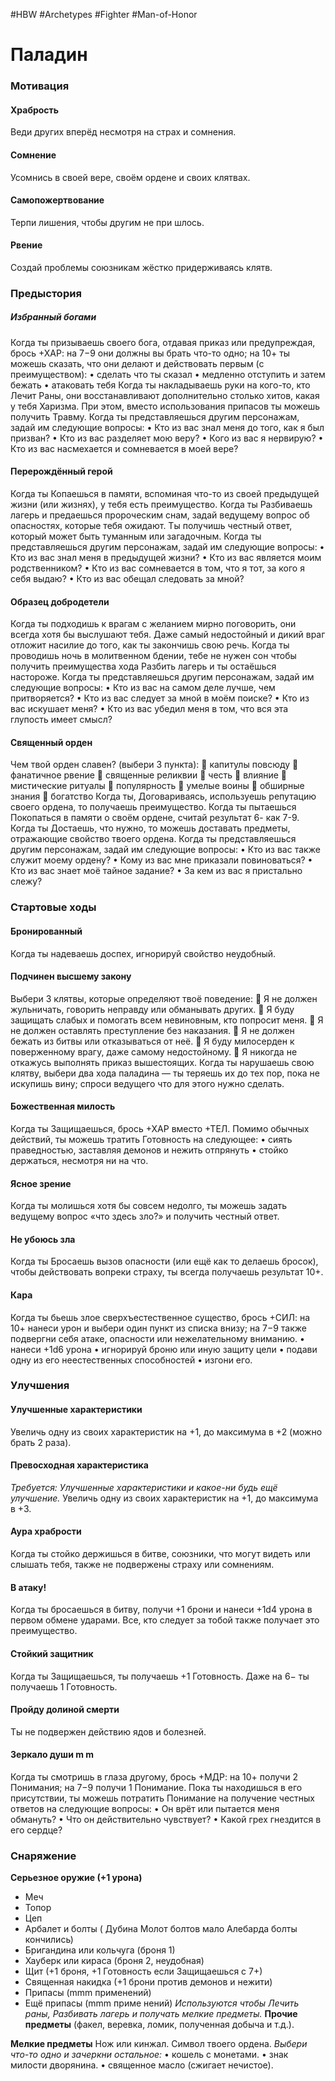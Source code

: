 #HBW #Archetypes #Fighter #Man-of-Honor
# Паладин

### Мотивация

#### Храбрость 
Веди других вперёд несмотря на страх и сомнения. 

#### Сомнение 
Усомнись в своей вере, своём ордене и своих клятвах.

#### Самопожертвование 
Терпи лишения, чтобы другим не при шлось. 

#### Рвение 
Создай проблемы союзникам жёстко придерживаясь клятв.

### Предыстория

##### Избранный богами 
Когда ты призываешь своего бога, отдавая приказ или предупреждая, брось +ХАР: на 7−9 они должны вы брать что-то одно; на 10+ ты можешь сказать, что они делают и действовать первым (с преимуществом): 
• сделать что ты сказал 
• медленно отступить и затем бежать 
• атаковать тебя 
Когда ты накладываешь руки на кого-то, кто Лечит Раны, они восстанавливают дополнительно столько хитов, какая у тебя Харизма. При этом, вместо использования припасов ты можешь получить Травму. 
Когда ты представляешься другим персонажам, задай им следующие вопросы: 
• Кто из вас знал меня до того, как я был призван? 
• Кто из вас разделяет мою веру? 
• Кого из вас я нервирую? 
• Кто из вас насмехается и сомневается в моей вере?

#### Перерождённый герой 
Когда ты Копаешься в памяти, вспоминая что-то из своей предыдущей жизни (или жизнях), у тебя есть преимущество. 
Когда ты Разбиваешь лагерь и предаешься пророческим снам, задай ведущему вопрос об опасностях, которые тебя ожидают. Ты получишь честный ответ, который может быть туманным или загадочным. 
Когда ты представляешься другим персонажам, задай им следующие вопросы: 
• Кто из вас знал меня в предыдущей жизни? 
• Кто из вас является моим родственником? 
• Кто из вас сомневается в том, что я тот, за кого я себя выдаю? 
• Кто из вас обещал следовать за мной?

#### Образец добродетели 
Когда ты подходишь к врагам с желанием мирно поговорить, они всегда хотя бы выслушают тебя. Даже самый недостойный и дикий враг отложит насилие до того, как ты закончишь свою речь. 
Когда ты проводишь ночь в молитвенном бдении, тебе не нужен сон чтобы получить преимущества хода Разбить лагерь и ты остаёшься настороже. 
Когда ты представляешься другим персонажам, задай им следующие вопросы: 
• Кто из вас на самом деле лучше, чем притворяется? 
• Кто из вас следует за мной в моём поиске? 
• Кто из вас искушает меня? 
• Кто из вас убедил меня в том, что вся эта глупость имеет смысл?

#### Священный орден 
Чем твой орден славен? (выбери 3 пункта): 
 капитулы повсюду 
 фанатичное рвение 
 священные реликвии 
 честь 
 влияние 
 мистические ритуалы 
 популярность 
 умелые воины 
 обширные знания 
 богатство 
Когда ты, Договариваясь, используешь репутацию своего ордена, то получаешь преимущество. 
Когда ты пытаешься Покопаться в памяти о своём ордене, считай результат 6- как 7-9. 
Когда ты Достаешь, что нужно, то можешь доставать предметы, отражающие свойство твоего ордена. 
Когда ты представляешься другим персонажам, задай им следующие вопросы: 
• Кто из вас также служит моему ордену? 
• Кому из вас мне приказали повиноваться? 
• Кто из вас знает моё тайное задание? 
• За кем из вас я пристально слежу?

### Стартовые ходы

#### Бронированный 
Когда ты надеваешь доспех, игнорируй свойство неудобный.

#### Подчинен высшему закону 
Выбери 3 клятвы, которые определяют твоё поведение: 
 Я не должен жульничать, говорить неправду или обманывать других. 
 Я буду защищать слабых и помогать всем невиновным, кто попросит меня. 
 Я не должен оставлять преступление без наказания. 
 Я не должен бежать из битвы или отказываться от неё. 
 Я буду милосерден к поверженному врагу, даже самому недостойному. 
 Я никогда не откажусь выполнять приказ вышестоящих. 
Когда ты нарушаешь свою клятву, выбери два хода паладина — ты теряешь их до тех пор, пока не искупишь вину; спроси ведущего что для этого нужно сделать.

#### Божественная милость 
Когда ты Защищаешься, брось +ХАР вместо +ТЕЛ. Помимо обычных действий, ты можешь тратить Готовность на следующее: 
• сиять праведностью, заставляя демонов и нежить отпрянуть 
• стойко держаться, несмотря ни на что.

#### Ясное зрение 
Когда ты молишься хотя бы совсем недолго, ты можешь задать ведущему вопрос «что здесь зло?» и получить честный ответ.

#### Не убоюсь зла 
Когда ты Бросаешь вызов опасности (или ещё как то делаешь бросок), чтобы действовать вопреки страху, ты всегда получаешь результат 10+.

#### Кара 
Когда ты бьешь злое сверхъестественное существо, брось +СИЛ: на 10+ нанеси урон и выбери один пункт из списка внизу; на 7−9 также подвергни себя атаке, опасности или нежелательному вниманию. 
• нанеси +1d6 урона 
• игнорируй броню или иную защиту цели 
• подави одну из его неестественных способностей 
• изгони его.

### Улучшения

#### Улучшенные характеристики 
Увеличь одну из своих характеристик на +1, до максимума в +2 (можно брать 2 раза).

#### Превосходная характеристика 
*Требуется: Улучшенные характеристики и какое-ни будь ещё улучшение.* 
Увеличь одну из своих характеристик на +1, до максимума в +3.

#### Аура храбрости 
Когда ты стойко держишься в битве, союзники, что могут видеть или слышать тебя, также не подвержены страху или сомнениям.

#### В атаку! 
Когда ты бросаешься в битву, получи +1 брони и нанеси +1d4 урона в первом обмене ударами. Все, кто следует за тобой также получает это преимущество.

#### Стойкий защитник 
Когда ты Защищаешься, ты получаешь +1 Готовность. Даже на 6− ты получаешь 1 Готовность.

#### Пройду долиной смерти 
Ты не подвержен действию ядов и болезней.

#### Зеркало души m m 
Когда ты смотришь в глаза другому, брось +МДР: на 10+ получи 2 Понимания; на 7−9 получи 1 Понимание. Пока ты находишься в его присутствии, ты можешь потратить Понимание на получение честных ответов на следующие вопросы: 
• Он врёт или пытается меня обмануть? 
• Что он действительно чувствует? 
• Какой грех гнездится в его сердце?

### Снаряжение

**Серьезное оружие (+1 урона)** 
- Меч 
- Топор 
- Цеп 
- Арбалет и болты ( Дубина Молот болтов мало Алебарда болты кончились) 
- Бригандина или кольчуга (броня 1) 
- Хауберк или кираса (броня 2, неудобная) 
- Щит (+1 броня, +1 Готовность если Защищаешься с 7+) 
- Священная накидка (+1 брони против демонов и нежити) 
- Припасы (mmm применений)
- Ещё припасы (mmm приме нений)
*Используются чтобы Лечить раны, Разбивать лагерь и получать мелкие предметы.* 
**Прочие предметы** (факел, веревка, ломик, полученная добыча и т.д.).

**Мелкие предметы**
Нож или кинжал. 
Символ твоего ордена. 
*Выбери что-то одно и зачеркни остальное:* 
• кошель с монетами. 
• знак милости дворянина. 
• священное масло (сжигает нечистое).